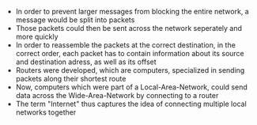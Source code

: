 - In order to prevent larger messages from blocking the entire network, a message would be split into packets
- Those packets could then be sent across the network seperately and more quickly
- In order to reassemble the packets at the correct destination, in the correct order, each packet has to contain information about its source and destination adress, as well as its offset
- Routers were developed, which are computers, specialized in sending packets along their shortest route
- Now, computers which were part of a Local-Area-Network, could send data across the Wide-Area-Network by connecting to a router
- The term "Internet" thus captures the idea of connecting multiple local networks together